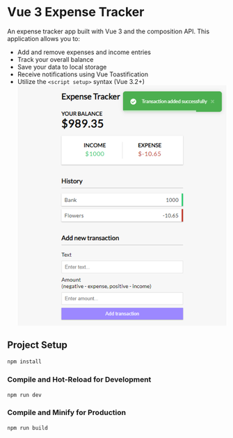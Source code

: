 # Vue 3 Expense Tracker

An expense tracker app built with Vue 3 and the composition API. This application allows you to:

* Add and remove expenses and income entries
* Track your overall balance
* Save your data to local storage
* Receive notifications using Vue Toastification
* Utilize the `<script setup>` syntax (Vue 3.2+)
![Image Description](images/Capture.PNG)
## Project Setup

```sh
npm install
```

### Compile and Hot-Reload for Development

```sh
npm run dev
```

### Compile and Minify for Production

```sh
npm run build
```

